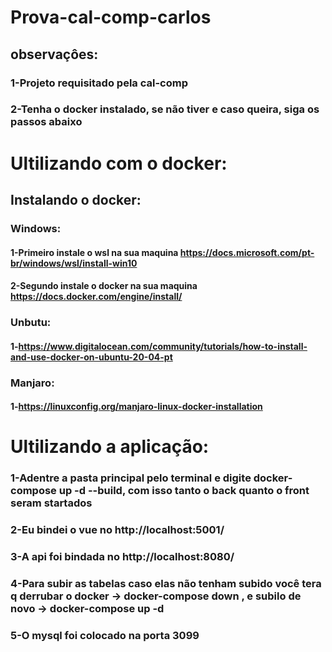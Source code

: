 # Prova-cal-comp-carlos
## observaçôes:
### 1-Projeto requisitado  pela cal-comp
### 2-Tenha o docker instalado, se não tiver e caso queira, siga os passos abaixo
# Ultilizando com o docker:
## Instalando o docker:
### Windows:
#### 1-Primeiro instale o wsl na sua maquina https://docs.microsoft.com/pt-br/windows/wsl/install-win10
#### 2-Segundo  instale o docker na sua maquina https://docs.docker.com/engine/install/
### Unbutu:
#### 1-https://www.digitalocean.com/community/tutorials/how-to-install-and-use-docker-on-ubuntu-20-04-pt
### Manjaro:
#### 1-https://linuxconfig.org/manjaro-linux-docker-installation
# Ultilizando a aplicação:
### 1-Adentre a pasta principal pelo terminal e digite docker-compose up -d --build, com isso tanto o back quanto o front seram startados
### 2-Eu bindei o vue no http://localhost:5001/
### 3-A api foi bindada no http://localhost:8080/
### 4-Para subir as tabelas caso elas não tenham subido você tera q derrubar o docker -> docker-compose down , e subilo de novo -> docker-compose up -d
### 5-O mysql foi colocado na porta 3099
